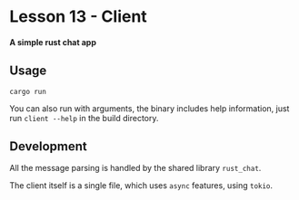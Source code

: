 # Lesson 13 - Client
#### A simple rust chat app

## Usage
`cargo run`

You can also run with arguments, the binary includes help information, just run `client --help` in the build directory.

## Development
All the message parsing is handled by the shared library `rust_chat`.

The client itself is a single file, which uses `async` features, using `tokio`.